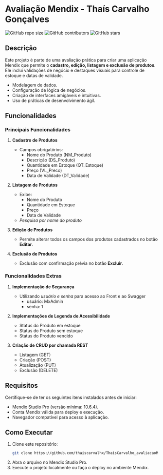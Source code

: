 # Avaliação Mendix - Thaís Carvalho Gonçalves

![GitHub repo size](https://img.shields.io/github/repo-size/thaiscarvalhx/ThaisCarvalho_avaliacaoMendix)
![GitHub contributors](https://img.shields.io/github/contributors/thaiscarvalhx/ThaisCarvalho_avaliacaoMendix)
![GitHub stars](https://img.shields.io/github/stars/thaiscarvalhx/ThaisCarvalho_avaliacaoMendix?style=social)

## Descrição

Este projeto é parte de uma avaliação prática para criar uma aplicação Mendix que permite o **cadastro, edição, listagem e exclusão de produtos**. Ele inclui validações de negócio e destaques visuais para controle de estoque e datas de validade.

- Modelagem de dados.
- Configuração de lógica de negócios.
- Criação de interfaces amigáveis e intuitivas.
- Uso de práticas de desenvolvimento ágil.

## Funcionalidades

### Principais Funcionalidades

1. **Cadastro de Produtos**
   - Campos obrigatórios:
     - Nome do Produto (NM_Produto)
     - Descrição (DS_Produto)
     - Quantidade em Estoque (QT_Estoque)
     - Preço (VL_Preco)
     - Data de Validade (DT_Validade)

2. **Listagem de Produtos**
   - Exibe:
     - Nome do Produto
     - Quantidade em Estoque
     - Preço
     - Data de Validade
   - *Pesquisa por nome do produto*

3. **Edição de Produtos**
   - Permite alterar todos os campos dos produtos cadastrados no botão **Editar**.

4. **Exclusão de Produtos**
   - Exclusão com confirmação prévia no botão **Excluir**.
  
### Funcionalidades Extras

1. **Implementação de Segurança**
   - Utilizando *usuário e senha* para acesso ao Front e ao Swagger
     - usuário: MxAdmin
     - senha: 1
       
2. **Implementações de Legenda de Acessibilidade**
   - Status do Produto em estoque
   - Status do Produto sem estoque
   - Status do Produto vencido
     
3. **Criação de CRUD por chamada REST**
   - Listagem (GET)
   - Criação (POST)
   - Atualização (PUT)
   - Exclusão (DELETE)
  

## Requisitos

Certifique-se de ter os seguintes itens instalados antes de iniciar:

- Mendix Studio Pro (versão mínima: 10.6.4).
- Conta Mendix válida para deploy e execução.
- Navegador compatível para acesso à aplicação.

## Como Executar

1. Clone este repositório:
   ```bash
   git clone https://github.com/thaiscarvalhx/ThaisCarvalho_avaliacaoMendix.git
2. Abra o arquivo no Mendix Studio Pro.
3. Execute o projeto localmente ou faça o deploy no ambiente Mendix.
